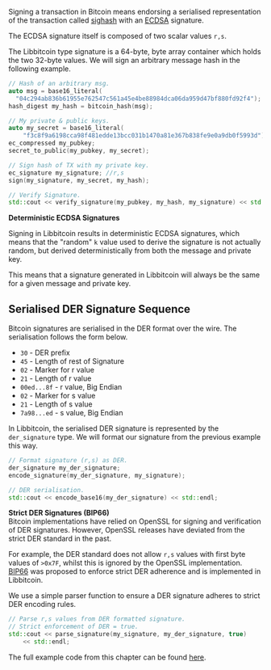 Signing a transaction in Bitcoin means endorsing a serialised representation of the transaction called [sighash](https://github.com/libbitcoin/libbitcoin/wiki/Sighash-and-TX-Signing) with an [ECDSA](https://en.wikipedia.org/wiki/Elliptic_Curve_Digital_Signature_Algorithm) signature.

The ECDSA signature itself is composed of two scalar values `r,s`.

The Libbitcoin type signature  is a 64-byte, byte array container which holds the two 32-byte values. We will sign an arbitrary message hash in the following example.

<!-- Example (Part 1) -->

```c++
// Hash of an arbitrary msg.
auto msg = base16_literal(
  "04c294ab836b61955e762547c561a45e4be88984dca06da959d47bf880fd92f4");
hash_digest my_hash = bitcoin_hash(msg);

// My private & public keys.
auto my_secret = base16_literal(
    "f3c8f9a6198cca98f481edde13bcc031b1470a81e367b838fe9e0a9db0f5993d");
ec_compressed my_pubkey;
secret_to_public(my_pubkey, my_secret);

// Sign hash of TX with my private key.
ec_signature my_signature; //r,s
sign(my_signature, my_secret, my_hash);

// Verify Signature.
std::cout << verify_signature(my_pubkey, my_hash, my_signature) << std::endl;
```

**Deterministic ECDSA Signatures**  

Signing in Libbitcoin results in deterministic ECDSA signatures, which means that the "random" `k` value used to derive the signature is not actually random, but derived deterministically from both the message and private key.

This means that a signature generated in Libbitcoin will always be the same for a given message and private key.

## Serialised DER Signature Sequence

Bitcoin signatures are serialised in the DER format over the wire. The serialisation follows the form below.

* `30` - DER prefix
* `45` - Length of rest of Signature
* `02` - Marker for r value
* `21` - Length of r value
* `00ed...8f` - r value, Big Endian
* `02` - Marker for s value
* `21` - Length of s value
* `7a98...ed` - s value, Big Endian

In Libbitcoin, the serialised DER signature is represented by the `der_signature` type. We will format our signature from the previous example this way.

<!-- Example (Part 2) -->
```c++
// Format signature (r,s) as DER.
der_signature my_der_signature;
encode_signature(my_der_signature, my_signature);

// DER serialisation.
std::cout << encode_base16(my_der_signature) << std::endl;
```
**Strict DER Signatures (BIP66)**  
Bitcoin implementations have relied on OpenSSL for signing and verification of DER signatures. However, OpenSSL releases have deviated from the strict DER standard in the past.

For example, the DER standard does not allow `r,s` values with first byte values of `>0x7F`, whilst this is ignored by the OpenSSL implementation. [BIP66](https://github.com/bitcoin/bips/blob/master/bip-0066.mediawiki) was proposed to enforce strict DER adherence and is implemented in Libbitcoin.

We use a simple parser function to ensure a DER signature adheres to strict DER encoding rules.

<!-- Example (Part 3) -->
```c++
// Parse r,s values from DER formatted signature.
// Strict enforcement of DER = true.
std::cout << parse_signature(my_signature, my_der_signature, true)
    << std::endl;
```
The full example code from this chapter can be found [here](https://github.com/libbitcoin/libbitcoin/wiki/Examples:-ECDSA-and-DER-Signatures).